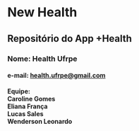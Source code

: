 # New Health
## Repositório do App +Health
### Nome: Health Ufrpe
#### e-mail: health.ufrpe@gmail.com

**Equipe:
<br>Caroline Gomes
<br>Eliana França
<br>Lucas Sales
<br>Wenderson Leonardo**
